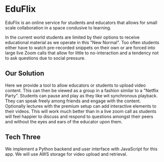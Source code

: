 # EduFlix

EduFlix is an online service for students and educators that allows for small scale collaboration in a space condusive to learning.

In the current world students are limited by their options to receive educational material as we operate in this "New Normal". Too often students either have to watch pre-recorded snippets on their own or are forced into large live Zoom calls that allow for little to no-interaction and a tendency not to ask questions due to social pressure.

## Our Solution

Here we provide a tool to allow educators or students to upload video content. This can then be viewed as a group in a fashion similar to a "Netflix Party". Students can pause and play as they like wit synchronous playback. They can speak freely among friends and engage with the content. Optionally lectures with the premium setup can add interactive elements to their videos. This will work much better than in a live zoom call as students will feel happier to discuss and respond to questions amongst their peers and without the eyes and ears of the educator upon them.

## Tech Three

We implement a Python backend and user interface with JavaScript for this app. We will use AWS storage for video upload and retrieval. 
